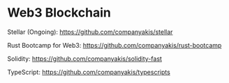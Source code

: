 # Web3 Blockchain

Stellar (Ongoing):
https://github.com/companyakis/stellar

Rust Bootcamp for Web3:
https://github.com/companyakis/rust-bootcamp

Solidity:
https://github.com/companyakis/solidity-fast

TypeScript:
https://github.com/companyakis/typescripts



